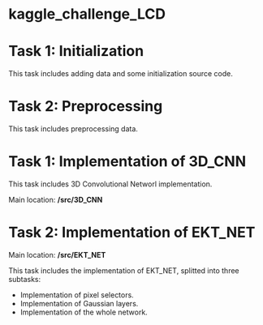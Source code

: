 # kaggle_challenge_LCD

# Task 1: Initialization
This task includes adding data and some initialization source code.

# Task 2: Preprocessing
This task includes preprocessing data.

# Task 1: Implementation of 3D_CNN
This task includes 3D Convolutional Networl implementation.

Main location: **/src/3D_CNN**

# Task 2: Implementation of EKT_NET
Main location: **/src/EKT_NET**

This task includes the implementation of EKT_NET, splitted into three subtasks:
* Implementation of pixel selectors.
* Implementation of Gaussian layers.
* Implementation of the whole network.